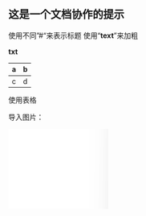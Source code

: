 
## 这是一个文档协作的提示

使用不同”#“来表示标题
使用“**text**”来加粗

**txt**

|a|b|
|-|-|
|c|d|

使用表格

导入图片：

![1](image/1.png)
